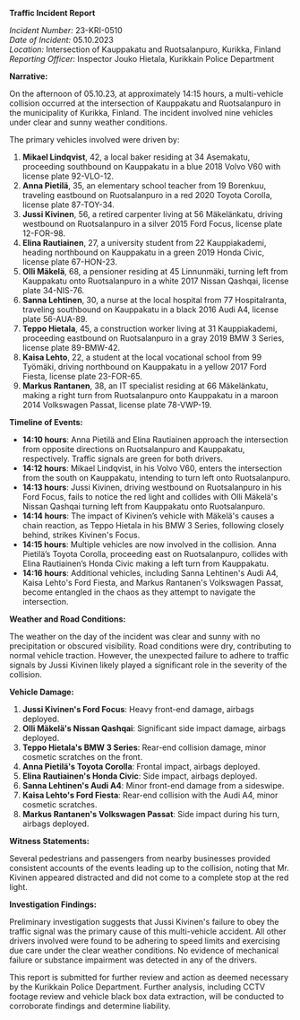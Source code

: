 **Traffic Incident Report**

*Incident Number:* 23-KRI-0510  
*Date of Incident:* 05.10.2023  
*Location:* Intersection of Kauppakatu and Ruotsalanpuro, Kurikka, Finland  
*Reporting Officer:* Inspector Jouko Hietala, Kurikkain Police Department  

**Narrative:**

On the afternoon of 05.10.23, at approximately 14:15 hours, a multi-vehicle collision occurred at the intersection of Kauppakatu and Ruotsalanpuro in the municipality of Kurikka, Finland. The incident involved nine vehicles under clear and sunny weather conditions.

The primary vehicles involved were driven by:

1. **Mikael Lindqvist**, 42, a local baker residing at 34 Asemakatu, proceeding southbound on Kauppakatu in a blue 2018 Volvo V60 with license plate 92-VLO-12.
2. **Anna Pietilä**, 35, an elementary school teacher from 19 Borenkuu, traveling eastbound on Ruotsalanpuro in a red 2020 Toyota Corolla, license plate 87-TOY-34.
3. **Jussi Kivinen**, 56, a retired carpenter living at 56 Mäkelänkatu, driving westbound on Ruotsalanpuro in a silver 2015 Ford Focus, license plate 12-FOR-98.
4. **Elina Rautiainen**, 27, a university student from 22 Kauppiakademi, heading northbound on Kauppakatu in a green 2019 Honda Civic, license plate 67-HON-23.
5. **Olli Mäkelä**, 68, a pensioner residing at 45 Linnunmäki, turning left from Kauppakatu onto Ruotsalanpuro in a white 2017 Nissan Qashqai, license plate 34-NIS-76.
6. **Sanna Lehtinen**, 30, a nurse at the local hospital from 77 Hospitalranta, traveling southbound on Kauppakatu in a black 2016 Audi A4, license plate 56-AUA-89.
7. **Teppo Hietala**, 45, a construction worker living at 31 Kauppiakademi, proceeding eastbound on Ruotsalanpuro in a gray 2019 BMW 3 Series, license plate 89-BMW-42.
8. **Kaisa Lehto**, 22, a student at the local vocational school from 99 Työmäki, driving northbound on Kauppakatu in a yellow 2017 Ford Fiesta, license plate 23-FOR-65.
9. **Markus Rantanen**, 38, an IT specialist residing at 66 Mäkelänkatu, making a right turn from Ruotsalanpuro onto Kauppakatu in a maroon 2014 Volkswagen Passat, license plate 78-VWP-19.

**Timeline of Events:**

- **14:10 hours**: Anna Pietilä and Elina Rautiainen approach the intersection from opposite directions on Ruotsalanpuro and Kauppakatu, respectively. Traffic signals are green for both drivers.
- **14:12 hours**: Mikael Lindqvist, in his Volvo V60, enters the intersection from the south on Kauppakatu, intending to turn left onto Ruotsalanpuro.
- **14:13 hours**: Jussi Kivinen, driving westbound on Ruotsalanpuro in his Ford Focus, fails to notice the red light and collides with Olli Mäkelä's Nissan Qashqai turning left from Kauppakatu onto Ruotsalanpuro.
- **14:14 hours**: The impact of Kivinen’s vehicle with Mäkelä's causes a chain reaction, as Teppo Hietala in his BMW 3 Series, following closely behind, strikes Kivinen's Focus.
- **14:15 hours**: Multiple vehicles are now involved in the collision. Anna Pietilä’s Toyota Corolla, proceeding east on Ruotsalanpuro, collides with Elina Rautiainen’s Honda Civic making a left turn from Kauppakatu.
- **14:16 hours**: Additional vehicles, including Sanna Lehtinen's Audi A4, Kaisa Lehto's Ford Fiesta, and Markus Rantanen's Volkswagen Passat, become entangled in the chaos as they attempt to navigate the intersection.

**Weather and Road Conditions:**

The weather on the day of the incident was clear and sunny with no precipitation or obscured visibility. Road conditions were dry, contributing to normal vehicle traction. However, the unexpected failure to adhere to traffic signals by Jussi Kivinen likely played a significant role in the severity of the collision.

**Vehicle Damage:**

1. **Jussi Kivinen's Ford Focus**: Heavy front-end damage, airbags deployed.
2. **Olli Mäkelä's Nissan Qashqai**: Significant side impact damage, airbags deployed.
3. **Teppo Hietala's BMW 3 Series**: Rear-end collision damage, minor cosmetic scratches on the front.
4. **Anna Pietilä's Toyota Corolla**: Frontal impact, airbags deployed.
5. **Elina Rautiainen's Honda Civic**: Side impact, airbags deployed.
6. **Sanna Lehtinen's Audi A4**: Minor front-end damage from a sideswipe.
7. **Kaisa Lehto's Ford Fiesta**: Rear-end collision with the Audi A4, minor cosmetic scratches.
8. **Markus Rantanen's Volkswagen Passat**: Side impact during his turn, airbags deployed.

**Witness Statements:**

Several pedestrians and passengers from nearby businesses provided consistent accounts of the events leading up to the collision, noting that Mr. Kivinen appeared distracted and did not come to a complete stop at the red light.

**Investigation Findings:**

Preliminary investigation suggests that Jussi Kivinen's failure to obey the traffic signal was the primary cause of this multi-vehicle accident. All other drivers involved were found to be adhering to speed limits and exercising due care under the clear weather conditions. No evidence of mechanical failure or substance impairment was detected in any of the drivers.

This report is submitted for further review and action as deemed necessary by the Kurikkain Police Department. Further analysis, including CCTV footage review and vehicle black box data extraction, will be conducted to corroborate findings and determine liability.